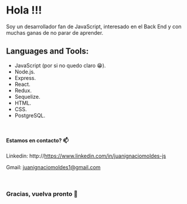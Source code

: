 # Hola !!!

Soy un desarrollador fan de JavaScript, interesado en el Back End y con muchas ganas de no parar de aprender.

## Languages and Tools:
- JavaScript (por si no quedo claro 😁).
- Node.js.
- Express.
- React.
- Redux.
- Sequelize.
- HTML.
- CSS.
- PostgreSQL.

</br>

#### Estamos en contacto? 📫

Linkedin: http://https://www.linkedin.com/in/juanignaciomoldes-js

Gmail: juanignaciomoldes1@gmail.com

</br>

### Gracias, vuelva pronto   👋
